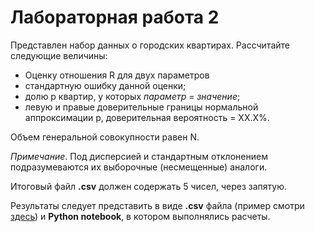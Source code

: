 # Лабораторная работа 2
Представлен набор данных о городских квартирах. Рассчитайте следующие величины:

* Оценку отношения R для двух параметров 
* стандартную ошибку данной оценки;
* долю p квартир, у которых *параметр* = *значение*;
* левую и правые доверительные границы нормальной аппроксимации p, доверительная вероятность = XX.X%.

Объем генеральной совокупности равен N.    

*Примечание*. Под дисперсией и стандартным отклонением подразумеваются их выборочные (несмещенные) аналоги.
    
Итоговый файл **.csv** должен содержать 5 чисел, через запятую.

Результаты следует представить в виде **.csv** файла (пример смотри [здесь](./sample/answers.csv)) 
и **Python notebook**, в котором выполнялись расчеты.
